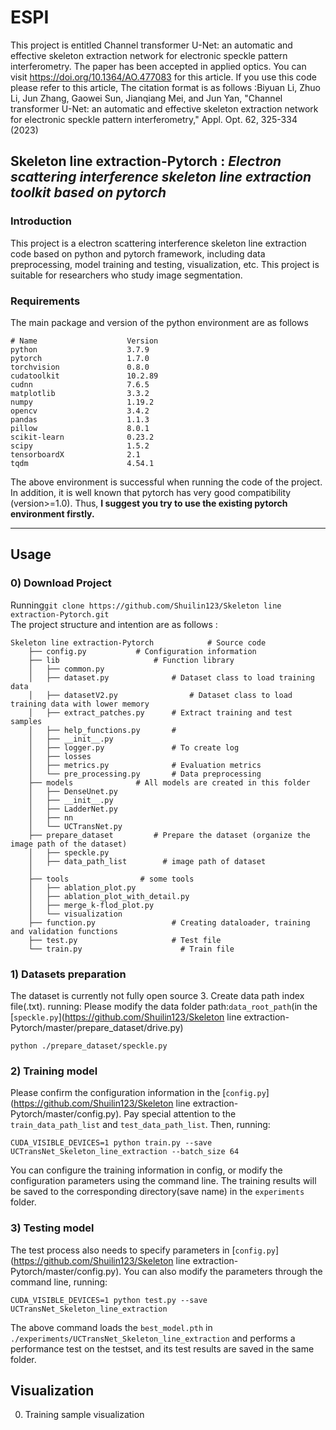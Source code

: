 # ESPI
This project is entitled Channel transformer U-Net: an automatic and effective skeleton extraction network for electronic speckle pattern interferometry. The paper has been accepted in applied optics. You can visit https://doi.org/10.1364/AO.477083 for this article. If you use this code please refer to this article, The citation format is as follows :Biyuan Li, Zhuo Li, Jun Zhang, Gaowei Sun, Jianqiang Mei, and Jun Yan, "Channel transformer U-Net: an automatic and effective skeleton extraction network for electronic speckle pattern interferometry," Appl. Opt. 62, 325-334 (2023)
## __Skeleton line extraction-Pytorch__ : _Electron scattering interference skeleton line extraction toolkit based on pytorch_
### Introduction
This project is a electron scattering interference skeleton line extraction code based on python and pytorch framework, including data preprocessing, model training and testing, visualization, etc. This project is suitable for researchers who study image segmentation.   
### Requirements  
The main package and version of the python environment are as follows
```
# Name                    Version         
python                    3.7.9                    
pytorch                   1.7.0         
torchvision               0.8.0         
cudatoolkit               10.2.89       
cudnn                     7.6.5           
matplotlib                3.3.2              
numpy                     1.19.2        
opencv                    3.4.2         
pandas                    1.1.3        
pillow                    8.0.1         
scikit-learn              0.23.2          
scipy                     1.5.2           
tensorboardX              2.1        
tqdm                      4.54.1             
```  
The above environment is successful when running the code of the project. In addition, it is well known that pytorch has very good compatibility (version>=1.0). Thus, __I suggest you try to use the existing pytorch environment firstly.__  

---  
## Usage 
### 0) Download Project 

Running```git clone https://github.com/Shuilin123/Skeleton line extraction-Pytorch.git```  
The project structure and intention are as follows : 
```
Skeleton line extraction-Pytorch			# Source code		
    ├── config.py		 	# Configuration information
    ├── lib			            # Function library
    │   ├── common.py
    │   ├── dataset.py		        # Dataset class to load training data
    │   ├── datasetV2.py		        # Dataset class to load training data with lower memory
    │   ├── extract_patches.py		# Extract training and test samples
    │   ├── help_functions.py		# 
    │   ├── __init__.py
    │   ├── logger.py 		        # To create log
    │   ├── losses
    │   ├── metrics.py		        # Evaluation metrics
    │   └── pre_processing.py		# Data preprocessing
    ├── models		        # All models are created in this folder
    │   ├── DenseUnet.py
    │   ├── __init__.py
    │   ├── LadderNet.py
    │   ├── nn
    │   └── UCTransNet.py
    ├── prepare_dataset	        # Prepare the dataset (organize the image path of the dataset)
    │   ├── speckle.py
    │   ├── data_path_list		  # image path of dataset
    │   
    ├── tools			     # some tools
    │   ├── ablation_plot.py
    │   ├── ablation_plot_with_detail.py
    │   ├── merge_k-flod_plot.py
    │   └── visualization
    ├── function.py			        # Creating dataloader, training and validation functions 
    ├── test.py			            # Test file
    └── train.py			          # Train file
```
### 1) Datasets preparation 
The dataset is currently not fully open source
3. Create data path index file(.txt). running:
Please modify the data folder path:`data_root_path`(in the [`speckle.py`](https://github.com/Shuilin123/Skeleton line extraction-Pytorch/master/prepare_dataset/drive.py) 
```
python ./prepare_dataset/speckle.py           
```
### 2) Training model
Please confirm the configuration information in the [`config.py`](https://github.com/Shuilin123/Skeleton line extraction-Pytorch/master/config.py). Pay special attention to the `train_data_path_list` and `test_data_path_list`. Then, running:
```
CUDA_VISIBLE_DEVICES=1 python train.py --save UCTransNet_Skeleton_line_extraction --batch_size 64
```
You can configure the training information in config, or modify the configuration parameters using the command line. The training results will be saved to the corresponding directory(save name) in the `experiments` folder.  
### 3) Testing model
The test process also needs to specify parameters in [`config.py`](https://github.com/Shuilin123/Skeleton line extraction-Pytorch/master/config.py). You can also modify the parameters through the command line, running:
```
CUDA_VISIBLE_DEVICES=1 python test.py --save UCTransNet_Skeleton_line_extraction  
```  
The above command loads the `best_model.pth` in `./experiments/UCTransNet_Skeleton_line_extraction` and performs a performance test on the testset, and its test results are saved in the same folder.    

## Visualization
0. Training sample visualization  


